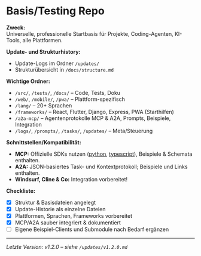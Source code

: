# Basis/Testing Repo

**Zweck:**  
Universelle, professionelle Startbasis für Projekte, Coding-Agenten, KI-Tools, alle Plattformen.

**Update- und Strukturhistory:**  
- Update-Logs im Ordner `/updates/`
- Strukturübersicht in `/docs/structure.md`

**Wichtige Ordner:**  
- `/src/`, `/tests/`, `/docs/` – Code, Tests, Doku
- `/web/`, `/mobile/`, `/pwa/` – Plattform-spezifisch
- `/lang/` – 20+ Sprachen
- `/frameworks/` – React, Flutter, Django, Express, PWA (Starthilfen)
- `/a2a-mcp/` – Agentenprotokolle MCP & A2A, Prompts, Beispiele, Integration
- `/logs/`, `/prompts/`, `/tasks/`, `/updates/` – Meta/Steuerung

**Schnittstellen/Kompatibilität:**
- **MCP:** Offizielle SDKs nutzen ([python](https://github.com/modelcontextprotocol/python-sdk), [typescript](https://github.com/modelcontextprotocol/typescript-sdk)), Beispiele & Schemata enthalten.
- **A2A:** JSON-basiertes Task- und Kontextprotokoll; Beispiele und Links enthalten.
- **Windsurf, Cline & Co:** Integration vorbereitet!

**Checkliste:**  
- [x] Struktur & Basisdateien angelegt  
- [x] Update-Historie als einzelne Dateien  
- [x] Plattformen, Sprachen, Frameworks vorbereitet  
- [x] MCP/A2A sauber integriert & dokumentiert  
- [ ] Eigene Beispiel-Clients und Submodule nach Bedarf ergänzen

---

*Letzte Version: v1.2.0 – siehe `/updates/v1.2.0.md`*